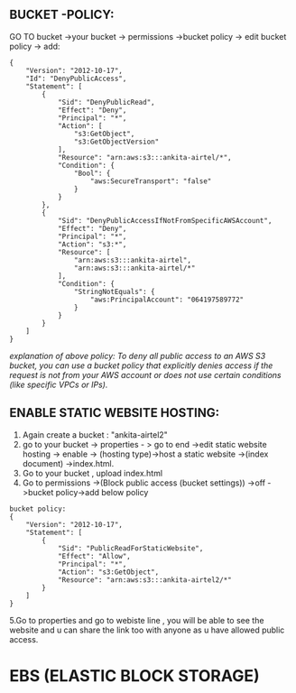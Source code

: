 ## BUCKET -POLICY:

GO TO bucket ->your bucket -> permissions ->bucket policy -> edit bucket policy -> add:  
```
{
    "Version": "2012-10-17",
    "Id": "DenyPublicAccess",
    "Statement": [
        {
            "Sid": "DenyPublicRead",
            "Effect": "Deny",
            "Principal": "*",
            "Action": [
                "s3:GetObject",
                "s3:GetObjectVersion"
            ],
            "Resource": "arn:aws:s3:::ankita-airtel/*",
            "Condition": {
                "Bool": {
                    "aws:SecureTransport": "false"
                }
            }
        },
        {
            "Sid": "DenyPublicAccessIfNotFromSpecificAWSAccount",
            "Effect": "Deny",
            "Principal": "*",
            "Action": "s3:*",
            "Resource": [
                "arn:aws:s3:::ankita-airtel",
                "arn:aws:s3:::ankita-airtel/*"
            ],
            "Condition": {
                "StringNotEquals": {
                    "aws:PrincipalAccount": "064197589772"
                }
            }
        }
    ]
}
```

*explanation of above policy:  To deny all public access to an AWS S3 bucket, you can use a bucket policy that explicitly denies access if the request is not from your AWS account or does not use certain conditions (like specific VPCs or IPs).*  


## ENABLE STATIC WEBSITE HOSTING:  

1. Again create a bucket : "ankita-airtel2"  
2. go to your bucket -> properties - > go to end ->edit static website hosting -> enable -> (hosting type)->host a static website ->(index document) ->index.html.  
3. Go to your bucket , upload index.html  
4. Go to permissions ->(Block public access (bucket settings)) ->off ->bucket policy->add below policy  
```
bucket policy:
{
    "Version": "2012-10-17",
    "Statement": [
        {
            "Sid": "PublicReadForStaticWebsite",
            "Effect": "Allow",
            "Principal": "*",
            "Action": "s3:GetObject",
            "Resource": "arn:aws:s3:::ankita-airtel2/*"
        }
    ]
}
```

5.Go to properties and go to webiste line , you will be able to see the website and u can share the link too with anyone as u have allowed public access.  


# EBS (ELASTIC BLOCK STORAGE)  


